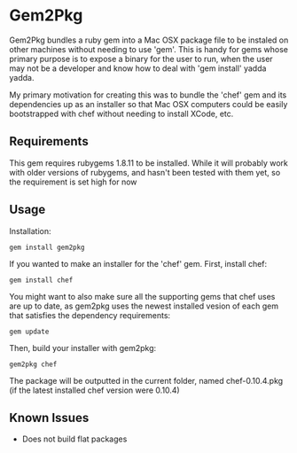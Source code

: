 # Gem2Pkg

Gem2Pkg bundles a ruby gem into a Mac OSX package file to be instaled on other machines without needing to use 'gem'.  This is handy for gems whose primary purpose is to expose a binary for the user to run, when the user may not be a developer and know how to deal with 'gem install' yadda yadda.

My primary motivation for creating this was to bundle the 'chef' gem and its dependencies up as an installer so that Mac OSX computers could be easily bootstrapped with chef without needing to install XCode, etc.

## Requirements

This gem requires rubygems 1.8.11 to be installed.  While it will probably work with older versions of rubygems, and hasn't been tested with them yet, so the requirement is set high for now

## Usage

Installation:

	gem install gem2pkg

If you wanted to make an installer for the 'chef' gem.  First, install chef:

	gem install chef

You might want to also make sure all the supporting gems that chef uses are up to date, as gem2pkg uses the newest installed vesion of each gem that satisfies the dependency requirements:

	gem update

Then, build your installer with gem2pkg:

	gem2pkg chef

The package will be outputted in the current folder, named chef-0.10.4.pkg (if the latest installed chef version were 0.10.4)

## Known Issues

* Does not build flat packages
